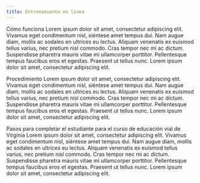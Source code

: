 ```yaml
---
title: Entrenamiento en linea
---
```

Cómo funciona Lorem ipsum dolor sit amet, consectetur adipiscing elit. Vivamus eget condimentum nisl, siéntese amet tempus dui. Nam augue diam, mollis ac sodales en ultrices eu lectus. Aliquam venenatis ex euismod tellus varius, nec pretium nisl commodo. Cras tempor nec mi ac dictum. Suspendisse pharetra mauris vitae mi ullamcorper porttitor. Pellentesque tempus faucibus eros et egestas. Praesent ut tellus nunc. Lorem ipsum dolor sit amet, consectetur adipiscing elit.

Procedimiento Lorem ipsum dolor sit amet, consectetur adipiscing elit. Vivamus eget condimentum nisl, siéntese amet tempus dui. Nam augue diam, mollis ac sodales en ultrices eu lectus. Aliquam venenatis ex euismod tellus varius, nec pretium nisl commodo. Cras tempor nec mi ac dictum. Suspendisse pharetra mauris vitae mi ullamcorper porttitor. Pellentesque tempus faucibus eros et egestas. Praesent ut tellus nunc. Lorem ipsum dolor sit amet, consectetur adipiscing elit.

Pasos para completar el estudiante para el curso de educación vial de Virginia Lorem ipsum dolor sit amet, consectetur adipiscing elit. Vivamus eget condimentum nisl, siéntese amet tempus dui. Nam augue diam, mollis ac sodales en ultrices eu lectus. Aliquam venenatis ex euismod tellus varius, nec pretium nisl commodo. Cras tempor nec mi ac dictum. Suspendisse pharetra mauris vitae mi ullamcorper porttitor. Pellentesque tempus faucibus eros et egestas. Praesent ut tellus nunc. Lorem ipsum dolor sit amet, consectetur adipiscing elit.
